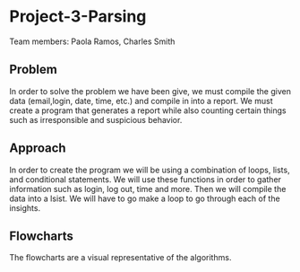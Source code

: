 # Project-3-Parsing
Team members: Paola Ramos, Charles Smith 

## Problem
In order to solve the problem we have been give, we must compile the given data (email,login, date, time, etc.) and compile in into a report.
We must create a program that generates a report while also counting certain things such as irresponsible and suspicious behavior.

## Approach
In order to create the program we will be using a combination of loops, lists, and conditional statements. We will use these functions in order to gather information such as login, log out, time and more. Then we will compile the data into a lsist.  We will have to go make a loop to go through each of the insights. 
 
 ## Flowcharts
 The flowcharts are a visual representative of the algorithms. 

